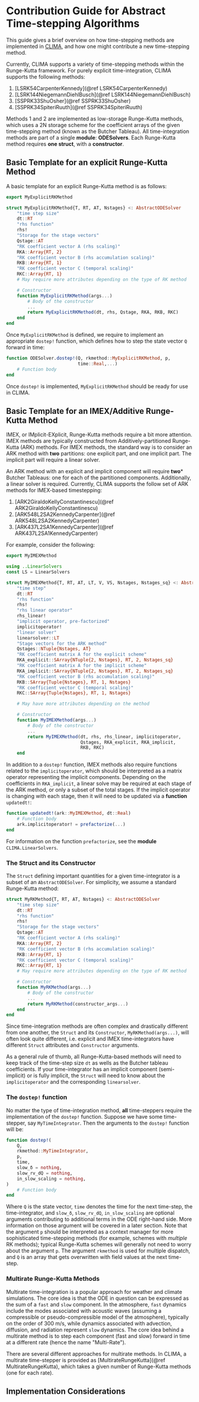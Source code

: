 # Contribution Guide for Abstract Time-stepping Algorithms

This guide gives a brief overview on how time-stepping methods are
implemented in [CLIMA](https://github.com/climate-machine), and
how one might contribute a new time-stepping method.

Currently, CLIMA supports a variety of time-stepping methods within
the Runge-Kutta framework. For purely explicit time-integration,
CLIMA supports the following methods:
1. [LSRK54CarpenterKennedy](@ref LSRK54CarpenterKennedy)
2. [LSRK144NiegemannDiehlBusch](@ref LSRK144NiegemannDiehlBusch)
3. [SSPRK33ShuOsher](@ref SSPRK33ShuOsher)
4. [SSPRK34SpiteriRuuth](@ref SSPRK34SpiteriRuuth)

Methods 1 and 2 are implemented as low-storage Runge-Kutta methods,
which uses a 2N storage scheme for the coefficient arrays of
the given time-stepping method (known as the Butcher Tableau). All
time-integration methods are part of a single **module**: **ODESolvers**.
Each Runge-Kutta method requires **one struct**, with a **constructor**.

## Basic Template for an explicit Runge-Kutta Method

A basic template for an explicit Runge-Kutta method is
as follows:

```julia
export MyExplicitRKMethod

struct MyExplicitRKMethod{T, RT, AT, Nstages} <: AbstractODESolver
    "time step size"
    dt::RT
    "rhs function"
    rhs!
    "Storage for the stage vectors"
    Qstage::AT
    "RK coefficient vector A (rhs scaling)"
    RKA::Array{RT, 2}
    "RK coefficient vector B (rhs accumulation scaling)"
    RKB::Array{RT, 1}
    "RK coefficient vector C (temporal scaling)"
    RKC::Array{RT, 1}
    # May require more attributes depending on the type of RK method

    # Constructor
    function MyExplicitRKMethod(args...)
        # Body of the constructor
        ...
        return MyExplicitRKMethod(dt, rhs, Qstage, RKA, RKB, RKC)
    end
end
```

Once `MyExplicitRKMethod` is defined, we require to implement
an appropriate `dostep!` function, which defines how to
step the state vector `Q` forward in time:
```julia
function ODESolver.dostep!(Q, rkmethod::MyExplicitRKMethod, p,
                           time::Real,...)
    # Function body
end
```
Once `dostep!` is implemented, `MyExplicitRKMethod` should be
ready for use in CLIMA.

## Basic Template for an IMEX/Additive Runge-Kutta Method

IMEX, or IMplicit-EXplicit, Runge-Kutta methods require a bit more
attention. IMEX methods are typically constructed from
Additively-partitioned Runge-Kutta (ARK) methods. For IMEX methods,
the standard way is to consider an ARK method with **two** partitions:
one explicit part, and one implicit part. The implicit part will require
a linear solver.

An ARK method with an explicit and implicit component will require **two***
Butcher Tableaus: one for each of the partitioned components.
Additionally, a linear solver is required.
Currently, CLIMA supports the follow set of ARK methods for IMEX-based
timestepping:
1. [ARK2GiraldoKellyConstantinescu](@ref ARK2GiraldoKellyConstantinescu)
2. [ARK548L2SA2KennedyCarpenter](@ref ARK548L2SA2KennedyCarpenter)
3. [ARK437L2SA1KennedyCarpenter](@ref ARK437L2SA1KennedyCarpenter)

For example, consider the following:

```julia
export MyIMEXMethod

using ..LinearSolvers
const LS = LinearSolvers

struct MyIMEXMethod{T, RT, AT, LT, V, VS, Nstages, Nstages_sq} <: AbstractODESolver
    "time step"
    dt::RT
    "rhs function"
    rhs!
    "rhs linear operator"
    rhs_linear!
    "implicit operator, pre-factorized"
    implicitoperator!
    "linear solver"
    linearsolver::LT
    "Stage vectors for the ARK method"
    Qstages::NTuple{Nstages, AT}
    "RK coefficient matrix A for the explicit scheme"
    RKA_explicit::SArray{NTuple{2, Nstages}, RT, 2, Nstages_sq}
    "RK coefficient matrix A for the implicit scheme"
    RKA_implicit::SArray{NTuple{2, Nstages}, RT, 2, Nstages_sq}
    "RK coefficient vector B (rhs accumulation scaling)"
    RKB::SArray{Tuple{Nstages}, RT, 1, Nstages}
    "RK coefficient vector C (temporal scaling)"
    RKC::SArray{Tuple{Nstages}, RT, 1, Nstages}

    # May have more attributes depending on the method

    # Constructor
    function MyIMEXMethod(args...)
        # Body of the constructor
        ...
        return MyIMEXMethod(dt, rhs, rhs_linear, implicitoperator,
                            Qstages, RKA_explicit, RKA_implicit,
                            RKB, RKC)
    end
```

In addition to a `dostep!` function, IMEX methods also require
functions related to the `implicitoperator`, which should be interpreted
as a matrix operator representing the implicit components. Depending on
the coefficients in `RKA_implicit`, a linear solve may be required at each
stage of the ARK method, or only a subset of the total stages. If the implicit
operator is changing with each stage, then it will need to be updated
via a **function** `updatedt!`:
```julia
function updatedt!(ark::MyIMEXMethod, dt::Real)
    # Function body
    ark.implicitoperator! = prefactorize(...)
end
```
For information on the function `prefactorize`, see
the **module** `CLIMA.LinearSolvers`.

### The Struct and its Constructor

The `Struct` defining important quantities for a given time-integrator
is a subset of an `AbstractODESolver`. For simplicity, we assume
a standard Runge-Kutta method:
```julia
struct MyRKMethod{T, RT, AT, Nstages} <: AbstractODESolver
    "time step size"
    dt::RT
    "rhs function"
    rhs!
    "Storage for the stage vectors"
    Qstage::AT
    "RK coefficient vector A (rhs scaling)"
    RKA::Array{RT, 2}
    "RK coefficient vector B (rhs accumulation scaling)"
    RKB::Array{RT, 1}
    "RK coefficient vector C (temporal scaling)"
    RKC::Array{RT, 1}
    # May require more attributes depending on the type of RK method

    # Constructor
    function MyRKMethod(args...)
        # Body of the constructor
        ...
        return MyRKMethod(constructor_args...)
    end
end
```
Since time-integration
methods are often complex and drastically different from one another,
the `Struct` and its `Constructor`, `MyRKMethod(args...)`, will often look
quite different, i.e. explicit and IMEX time-integrators have
different `Struct` attributes and `Constructor` arguments.

As a general rule of thumb, all Runge-Kutta-based methods
will need to keep track of the time-step size `dt` as wells as
the Butcher tableau coefficients. If your time-integrator has
an implicit component (semi-implicit) or is fully implicit, the
`Struct` will need to know about the `implicitoperator` and
the corresponding `linearsolver`.

### The `dostep!` function

No matter the type of time-integration method, **all** time-steppers
require the implementation of the `dostep!` function. Suppose we have
some time-stepper, say `MyTimeIntegrator`. Then the arguments to the
`dostep!` function will be:
```julia
function dostep!(
    Q,
    rkmethod::MyTimeIntegrator,
    p,
    time,
    slow_δ = nothing,
    slow_rv_dQ = nothing,
    in_slow_scaling = nothing,
)
    # Function body
end
```
Where `Q` is the state vector, `time` denotes the time for the next time-step,
the time-integrator, and `slow_δ`, `slow_rv_dQ`, `in_slow_scaling`
are optional arguments contributing to additional terms in the
ODE right-hand side. More information on those argument will be covered
in a later section. Note that the argument `p` should be interpreted as
a context manager for more sophisticated time-stepping methods
(for example, schemes with *multiple* RK methods); typical
Runge-Kutta schemes will generally not need to worry about the argument `p`.
The argument `rkmethod` is used for multiple dispatch, and `Q` is an
array that gets overwritten with field values at the next time-step.

### Multirate Runge-Kutta Methods

Multirate time-integration is a popular approach for weather and climate
simulations. The core idea is that the ODE in question can be expressed
as the sum of a `fast` and `slow` component. In the atmosphere, `fast`
dynamics include the modes associated with acoustic waves
(assuming a compressible or pseudo-compressible model of the atmosphere),
typically on the order of 300 m/s, while dynamics associated with advection,
diffusion, and radiation represent `slow` dynamics. The core idea behind
a multirate method is to step each component (fast and slow) forward
in time at a different rate (hence the name "Multi-Rate").

There are several different approaches for multirate methods. In CLIMA,
a multirate time-stepper is provided as
[MultirateRungeKutta](@ref MultirateRungeKutta),
which takes a given number of Runge-Kutta methods (one for each rate).

## Implementation Considerations
